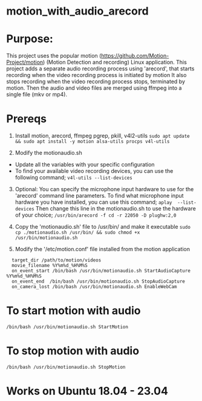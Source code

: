 # motion_with_audio_arecord

# Purpose: 
This project uses the popular motion (https://github.com/Motion-Project/motion) (Motion Detection and recording) Linux application. 
This project adds a separate audio recording process using 'arecord', that starts recording when the video recording process is initiated by motion
It also stops recording when the video recording process stops, terminated by motion. 
Then the audio and video files are merged using ffmpeg into a single file (mkv or mp4).

# Prereqs 
1. Install motion, arecord, ffmpeg pgrep, pkill, v4l2-utils 
```sudo apt update && sudo apt install -y motion alsa-utils procps v4l-utils```

2. Modify the motionaudio.sh 
  - Update all the variables with your specific configuration
  - To find your available video recording devices, you can use the following command;
```v4l-utils --list-devices```

3. Optional: You can specify the microphone input hardware to use for the 'arecord' command line parameters. To find what microphone input hardware you have installed, you can use this command; 
``` aplay  --list-devices ``` 
Then change this line in the motionaudio.sh to use the hardware of your choice;
```/usr/bin/arecord -f cd -r 22050 -D plughw:2,0 ```

4. Copy the 'motionaudio.sh' file to /usr/bin/ and make it executable
```sudo cp ./motionaudio.sh /usr/bin/ && sudo chmod +x /usr/bin/motionaudio.sh```

5. Modify the '/etc/motion.conf' file installed from the motion application 
```
  target_dir /path/to/motion/videos
  movie_filename %Y%m%d_%H%M%S
  on_event_start /bin/bash /usr/bin/motionaudio.sh StartAudioCapture %Y%m%d_%H%M%S
  on_event_end  /bin/bash /usr/bin/motionaudio.sh StopAudioCapture
  on_camera_lost /bin/bash /usr/bin/motionaudio.sh EnableWebCam
```
  
# To start motion with audio
```/bin/bash /usr/bin/motionaudio.sh StartMotion```

# To stop motion with audio
```/bin/bash /usr/bin/motionaudio.sh StopMotion```

# Works on Ubuntu 18.04 - 23.04
